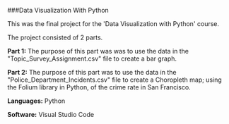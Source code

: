 ###Data Visualization With Python 

This was the final project for the 'Data Visualization with Python' course.

The project consisted of 2 parts.

**Part 1:** The purpose of this part was was to use the data in the "Topic_Survey_Assignment.csv" file to create a bar graph.

**Part 2:** The purpose of this part was to use the data in the "Police_Department_Incidents.csv" file to create a Choropleth map; using 
            the Folium library in Python, of the crime rate in San Francisco. 
            
**Languages:** Python 

**Software:** Visual Studio Code
